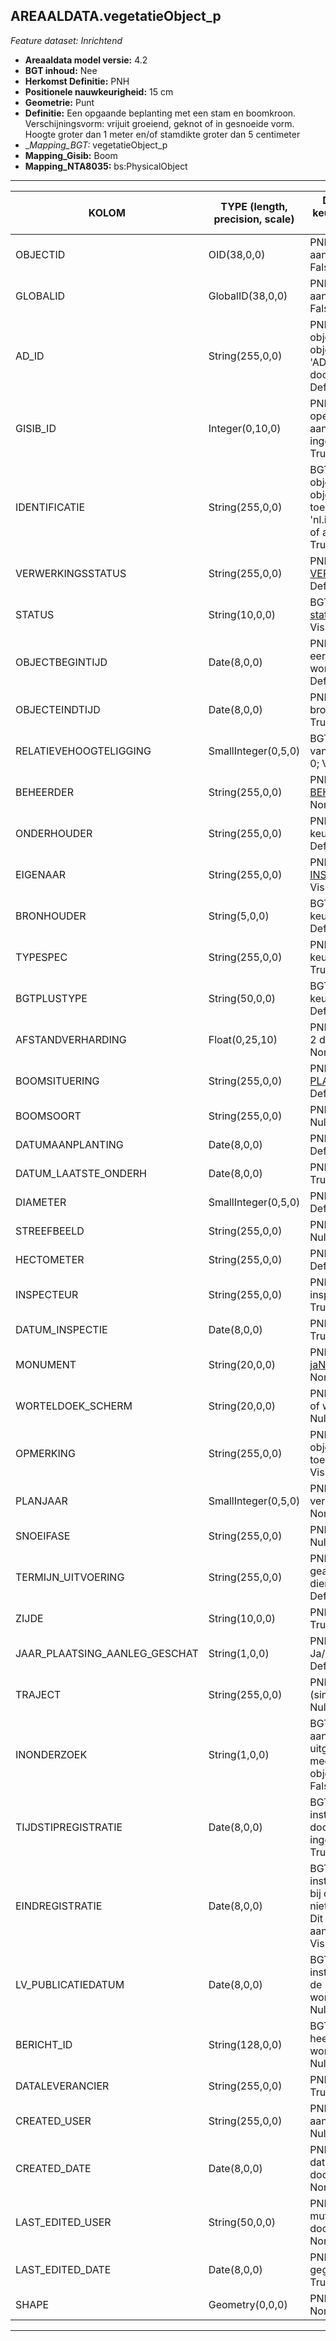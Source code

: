 ## AREAALDATA.vegetatieObject_p

*Feature dataset: Inrichtend*


* __Areaaldata model versie:__ 4.2
* __BGT inhoud:__ Nee
* __Herkomst Definitie:__ PNH
* __Positionele nauwkeurigheid:__ 15 cm
* __Geometrie:__ Punt
* __Definitie:__ Een opgaande beplanting met een stam en boomkroon. Verschijningsvorm: vrijuit groeiend, geknot of in gesnoeide vorm. Hoogte groter dan 1 meter en/of stamdikte groter dan 5 centimeter
* __Mapping_BGT:_ vegetatieObject_p
* __Mapping_Gisib:__ Boom
* __Mapping_NTA8035:__ bs:PhysicalObject

***

|__KOLOM__                          |__TYPE (length, precision, scale)__            |__DEFINITIE__ (oorsprong; beschrijving; keuzelijst; nullable; default; zichtbaar in Areaalviewer)|
|------                          	|----                                           |-----    |
|OBJECTID                           |OID(38,0,0)                                    |PNH; Intern ArcGIS Identificatienummer, aangemaakt door ArcGIS; ; Nullable: False; Default: None; Visible: Yes|
|GLOBALID                           |GlobalID(38,0,0)                               |PNH; Global Unique Identifier, aangemaakt door ArcGIS; ; Nullable: False; Default: None; Visible: Yes|
|AD_ID                              |String(255,0,0)                                |PNH; Uniek identificatienummer voor het object dat onveranderlijk is zolang het object bestaat in Areaaldata: in format 'AD.[GUID]'. Dit moet worden ingevuld door de aannemer; ; Nullable: False; Default: None; Visible: Yes|
|GISIB_ID                           |Integer(0,10,0)                                |PNH; Uniek Identificatienummer beheer openbare ruimte (GISIB), wordt aangemaakt in GISIB en mag niet worden ingevuld door de aannemer; ; Nullable: True; Default: None; Visible: No|
|IDENTIFICATIE                      |String(255,0,0)                                |BGT; Uniek identificatienummer voor het object dat onveranderlijk is zolang het object bestaat: bevat indien van toepassing BGT/IMKL ID in format 'nl.imgeo/imkl.bronhouderscode.LokaalID' of anders: '00000'.LokaalID; ; Nullable: True; Default: None; Visible: No|
|VERWERKINGSSTATUS                  |String(255,0,0)                                |PNH; Status van de gegevens; keuzelijst [VERWERKINGSSTATUS](http://provincienh.github.io/Leveren_Geoinformatie/keuzelijsten/VERWERKINGSSTATUS.html); Nullable: False; Default: Nieuw; Visible: Yes|
|STATUS                             |String(10,0,0)                                 |BGT; BGT status van het object; keuzelijst [status](http://provincienh.github.io/Leveren_Geoinformatie/keuzelijsten/status.html); Nullable: False; Default: bestaand; Visible: No|
|OBJECTBEGINTIJD                    |Date(8,0,0)                                    |PNH; Datum waarop het object voor het eerst volgens het areaaldata datamodel wordt vastgelegd ; ; Nullable: True; Default: None; Visible: Yes|
|OBJECTEINDTIJD                     |Date(8,0,0)                                    |PNH; Datum waarop het object bij de bronhouder niet meer geldig is; ; Nullable: True; Default: None; Visible: Yes|
|RELATIEVEHOOGTELIGGING             |SmallInteger(0,5,0)                            |BGT; Aanduiding voor de relatieve hoogte van het object; ; Nullable: False; Default: 0; Visible: Yes|
|BEHEERDER                          |String(255,0,0)                                |PNH; Beheerder van het object; keuzelijst [BEHEERDER](http://provincienh.github.io/Leveren_Geoinformatie/keuzelijsten/BEHEERDER.html); Nullable: True; Default: None; Visible: Yes|
|ONDERHOUDER                        |String(255,0,0)                                |PNH; Onderhouder van het object; keuzelijst [ONDERHOUDER](http://provincienh.github.io/Leveren_Geoinformatie/keuzelijsten/ONDERHOUDER.html); Nullable: True; Default: None; Visible: Yes|
|EIGENAAR                           |String(255,0,0)                                |PNH; Eigenaar van het object; keuzelijst [INSTANTIE](http://provincienh.github.io/Leveren_Geoinformatie/keuzelijsten/INSTANTIE.html); Nullable: True; Default: None; Visible: Yes|
|BRONHOUDER                         |String(5,0,0)                                  |BGT; De bronhoudercode van het object; keuzelijst [bronhouder](http://provincienh.github.io/Leveren_Geoinformatie/keuzelijsten/bronhouder.html); Nullable: False; Default: None; Visible: No|
|TYPESPEC                           |String(255,0,0)                                |PNH; Nadere typering van het object; keuzelijst [typeSpecVGOPunt](http://provincienh.github.io/Leveren_Geoinformatie/keuzelijsten/typeSpecVGOPunt.html); Nullable: True; Default: None; Visible: Yes|
|BGTPLUSTYPE                        |String(50,0,0)                                 |BGT; Nadere type omschrijving in de BGT; keuzelijst [typeVGOPunt](http://provincienh.github.io/Leveren_Geoinformatie/keuzelijsten/typeVGOPunt.html); Nullable: False; Default: None; Visible: No|
|AFSTANDVERHARDING                  |Float(0,25,10)                                 |PNH; Afstand tot de verharding in meters, 2 decimalen; ; Nullable: True; Default: None; Visible: Yes|
|BOOMSITUERING                      |String(255,0,0)                                |PNH; Situering van de boom; keuzelijst [PLANT_SITUERING](http://provincienh.github.io/Leveren_Geoinformatie/keuzelijsten/PLANT_SITUERING.html); Nullable: True; Default: None; Visible: Yes|
|BOOMSOORT                          |String(255,0,0)                                |PNH; Boomsoort; keuzelijst [BOOMSOORT](http://provincienh.github.io/Leveren_Geoinformatie/keuzelijsten/BOOMSOORT.html); Nullable: True; Default: None; Visible: Yes|
|DATUMAANPLANTING                   |Date(8,0,0)                                    |PNH; Jaar aanplanting; ; Nullable: True; Default: None; Visible: No|
|DATUM_LAATSTE_ONDERH               |Date(8,0,0)                                    |PNH; Datum laatst onderhoud; ; Nullable: True; Default: None; Visible: No|
|DIAMETER                           |SmallInteger(0,5,0)                            |PNH; Diameter op 1.30m; ; Nullable: True; Default: None; Visible: Yes|
|STREEFBEELD                        |String(255,0,0)                                |PNH; Concrete visuele doelstelling; ; Nullable: True; Default: None; Visible: No|
|HECTOMETER                         |String(255,0,0)                                |PNH; Hectometrering; ; Nullable: True; Default: None; Visible: Yes|
|INSPECTEUR                         |String(255,0,0)                                |PNH; Naam van de inspecteur die laatste inspectie heeft uitgevoerd; ; Nullable: True; Default: None; Visible: No|
|DATUM_INSPECTIE                    |Date(8,0,0)                                    |PNH; Datum laatste inspectie; ; Nullable: True; Default: None; Visible: No|
|MONUMENT                           |String(20,0,0)                                 |PNH; Monumentale status; keuzelijst [jaNeeOnbekend](http://provincienh.github.io/Leveren_Geoinformatie/keuzelijsten/jaNeeOnbekend.html); Nullable: True; Default: None; Visible: No|
|WORTELDOEK_SCHERM                  |String(20,0,0)                                 |PNH; Aanwezigheid van een worteldoek of wortelscherm; keuzelijst [jaNee](http://provincienh.github.io/Leveren_Geoinformatie/keuzelijsten/jaNee.html); Nullable: True; Default: N; Visible: Yes|
|OPMERKING                          |String(255,0,0)                                |PNH; Algemene opmerking voor het object, zoals een omschrijving of toelichting; ; Nullable: True; Default: None; Visible: Yes|
|PLANJAAR                           |SmallInteger(0,5,0)                            |PNH; Het geplande jaar dat het object vervangen wordt; ; Nullable: True; Default: None; Visible: No|
|SNOEIFASE                          |String(255,0,0)                                |PNH; Snoeifase; keuzelijst [SNOEIFASE](http://provincienh.github.io/Leveren_Geoinformatie/keuzelijsten/SNOEIFASE.html); Nullable: True; Default: None; Visible: Yes|
|TERMIJN_UITVOERING                 |String(255,0,0)                                |PNH; Termijn waarbinnen de geadviseerde maatregelen uitgevoerd dienen te worden; ; Nullable: True; Default: None; Visible: No|
|ZIJDE                              |String(10,0,0)                                 |PNH; Zijde; keuzelijst [ZIJDE](http://provincienh.github.io/Leveren_Geoinformatie/keuzelijsten/ZIJDE.html); Nullable: True; Default: None; Visible: Yes|
|JAAR_PLAATSING_AANLEG_GESCHAT      |String(1,0,0)                                  |PNH; Jaar plaatsing of aanleg is geschat: Ja/Nee; keuzelijst [jaNee](http://provincienh.github.io/Leveren_Geoinformatie/keuzelijsten/jaNee.html); Nullable: True; Default: N; Visible: No|
|TRAJECT                            |String(255,0,0)                                |PNH; Verwijzende sleutel naar traject_v (simpel); keuzelijst [TRAJECT_NAAM](http://provincienh.github.io/Leveren_Geoinformatie/keuzelijsten/TRAJECT_NAAM.html); Nullable: True; Default: None; Visible: Yes|
|INONDERZOEK                        |String(1,0,0)                                  |BGT; Een aanduiding waarmee wordt aangegeven dat een onderzoek wordt uitgevoerd naar de juistheid van een of meer gegevens van het betreffende object: Ja/Nee; keuzelijst [jaNee](http://provincienh.github.io/Leveren_Geoinformatie/keuzelijsten/jaNee.html); Nullable: False; Default: N; Visible: No|
|TIJDSTIPREGISTRATIE                |Date(8,0,0)                                    |BGT; Datum en tijdstip waarop deze instantie van het object is opgenomen door de bronhouder. Dit mag niet worden ingevuld door de aannemer; ; Nullable: True; Default: None; Visible: No|
|EINDREGISTRATIE                    |Date(8,0,0)                                    |BGT; Datum en tijdstip waarop deze instantie van het object niet meer geldig is bij de bronhouder. Wanneer deze waarde niet is ingevuld is de instantie nog geldig. Dit mag niet worden ingevuld door de aannemer; ; Nullable: True; Default: None; Visible: No|
|LV_PUBLICATIEDATUM                 |Date(8,0,0)                                    |BGT; Datum en tijdstip waarop deze instantie van het object is opgenomen in de Landelijke Voorziening. Dit mag niet worden ingevuld door de aannemer; ; Nullable: True; Default: None; Visible: No|
|BERICHT_ID                         |String(128,0,0)                                |BGT; Nummer van het bericht dat PNH heeft verzonden naar LV. Dit mag niet worden ingevuld door de aannemer; ; Nullable: True; Default: None; Visible: No|
|DATALEVERANCIER                    |String(255,0,0)                                |PNH; Leverancier van de data; ; Nullable: True; Default: None; Visible: No|
|CREATED_USER                       |String(255,0,0)                                |PNH; Naam van gebruiker die de rij heeft aangemaakt, gegenereerd door ArcGIS; ; Nullable: True; Default: None; Visible: No|
|CREATED_DATE                       |Date(8,0,0)                                    |PNH; Datum waarop de rij aan de database is toegevoegd, gegenereerd door ArcGIS; ; Nullable: True; Default: None; Visible: No|
|LAST_EDITED_USER                   |String(50,0,0)                                 |PNH; Naam van gebruiker die de laatste mutatie heeft doorgevoerd, gegenereerd door ArcGIS; ; Nullable: True; Default: None; Visible: No|
|LAST_EDITED_DATE                   |Date(8,0,0)                                    |PNH; Datum van de laatste mutatie, gegenereerd door ArcGIS; ; Nullable: True; Default: None; Visible: No|
|SHAPE                              |Geometry(0,0,0)                                |PNH; Punt; ; Nullable: False; Default: None; Visible: Yes|


***
